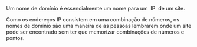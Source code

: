 Um nome de domínio é essencialmente um nome para um  IP  de um site. 

Como os endereços IP consistem em uma combinação de números, os nomes de domínio são uma maneira de as pessoas lembrarem onde um site pode ser encontrado sem ter que memorizar combinações de números e pontos.
